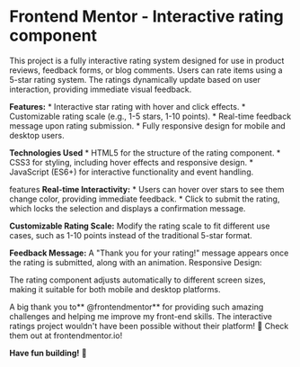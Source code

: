 # Frontend Mentor - Interactive rating component

This project is a fully interactive rating system designed for use in product reviews, feedback forms, or blog comments. Users can rate items using a 5-star rating system. The ratings dynamically update based on user interaction, providing immediate visual feedback.

**Features:**
      * Interactive star rating with hover and click effects.
      * Customizable rating scale (e.g., 1-5 stars, 1-10 points).
      * Real-time feedback message upon rating submission.
      * Fully responsive design for mobile and desktop users.


**Technologies Used**
        * HTML5 for the structure of the rating component.
        * CSS3 for styling, including hover effects and responsive design.
        * JavaScript (ES6+) for interactive functionality and event handling.

features
**Real-time Interactivity:**
         * Users can hover over stars to see them change color, providing immediate feedback.
         * Click to submit the rating, which locks the selection and displays a confirmation message.

**Customizable Rating Scale:**
          Modify the rating scale to fit different use cases, such as 1-10 points instead of the traditional 5-star format.

**Feedback Message:**
          A "Thank you for your rating!" message appears once the rating is submitted, along with an animation.
Responsive Design:

The rating component adjusts automatically to different screen sizes, making it suitable for both mobile and desktop platforms.

A big thank you to** @frontendmentor** for providing such amazing challenges and helping me improve my front-end skills. The interactive ratings project wouldn't have been possible without their platform! 🎉 Check them out at frontendmentor.io!

**Have fun building!** 🚀
